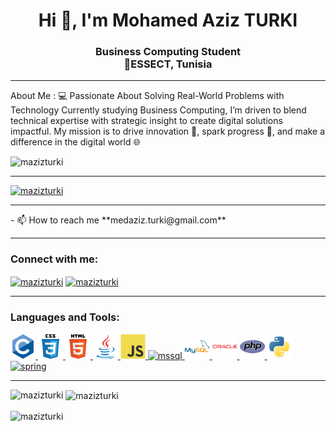 <h1 align="center">Hi 👋, I'm Mohamed Aziz TURKI</h1>
<h3 align="center">Business Computing Student <br>📍ESSECT, Tunisia</h3>
<hr>
<p>About Me : 💻 Passionate About Solving Real-World Problems with Technology
Currently studying Business Computing, I’m driven to blend technical expertise with strategic insight to create digital solutions impactful. My mission is to drive innovation 🌟, spark progress 🚀, and make a difference in the digital world 🌐 </p>

<p align="left"> <img src="https://komarev.com/ghpvc/?username=mazizturki&label=Profile%20views&color=0e75b6&style=flat" alt="mazizturki" /> </p>
<hr>
<p align="left"> <a href="https://github.com/ryo-ma/github-profile-trophy"><img src="https://github-profile-trophy.vercel.app/?username=mazizturki" alt="mazizturki" /></a> </p>
<hr>
- 📫 How to reach me **medaziz.turki@gmail.com**
<hr>
<h3 align="left">Connect with me:</h3>
<p align="left">
<a href="https://twitter.com/mazizturki" target="blank"><img align="center" src="https://raw.githubusercontent.com/rahuldkjain/github-profile-readme-generator/master/src/images/icons/Social/twitter.svg" alt="mazizturki" height="30" width="40" /></a>
<a href="https://linkedin.com/in/mazizturki" target="blank"><img align="center" src="https://raw.githubusercontent.com/rahuldkjain/github-profile-readme-generator/master/src/images/icons/Social/linked-in-alt.svg" alt="mazizturki" height="30" width="40" /></a>
</p>
<hr>
<h3 align="left">Languages and Tools:</h3>
<p align="left"> <a href="https://www.cprogramming.com/" target="_blank" rel="noreferrer"> <img src="https://raw.githubusercontent.com/devicons/devicon/master/icons/c/c-original.svg" alt="c" width="40" height="40"/> </a> <a href="https://www.w3schools.com/css/" target="_blank" rel="noreferrer"> <img src="https://raw.githubusercontent.com/devicons/devicon/master/icons/css3/css3-original-wordmark.svg" alt="css3" width="40" height="40"/> </a> <a href="https://www.w3.org/html/" target="_blank" rel="noreferrer"> <img src="https://raw.githubusercontent.com/devicons/devicon/master/icons/html5/html5-original-wordmark.svg" alt="html5" width="40" height="40"/> </a> <a href="https://www.java.com" target="_blank" rel="noreferrer"> <img src="https://raw.githubusercontent.com/devicons/devicon/master/icons/java/java-original.svg" alt="java" width="40" height="40"/> </a> <a href="https://developer.mozilla.org/en-US/docs/Web/JavaScript" target="_blank" rel="noreferrer"> <img src="https://raw.githubusercontent.com/devicons/devicon/master/icons/javascript/javascript-original.svg" alt="javascript" width="40" height="40"/> </a> <a href="https://www.microsoft.com/en-us/sql-server" target="_blank" rel="noreferrer"> <img src="https://www.svgrepo.com/show/303229/microsoft-sql-server-logo.svg" alt="mssql" width="40" height="40"/> </a> <a href="https://www.mysql.com/" target="_blank" rel="noreferrer"> <img src="https://raw.githubusercontent.com/devicons/devicon/master/icons/mysql/mysql-original-wordmark.svg" alt="mysql" width="40" height="40"/> </a> <a href="https://www.oracle.com/" target="_blank" rel="noreferrer"> <img src="https://raw.githubusercontent.com/devicons/devicon/master/icons/oracle/oracle-original.svg" alt="oracle" width="40" height="40"/> </a> <a href="https://www.php.net" target="_blank" rel="noreferrer"> <img src="https://raw.githubusercontent.com/devicons/devicon/master/icons/php/php-original.svg" alt="php" width="40" height="40"/> </a> <a href="https://www.python.org" target="_blank" rel="noreferrer"> <img src="https://raw.githubusercontent.com/devicons/devicon/master/icons/python/python-original.svg" alt="python" width="40" height="40"/> </a> <a href="https://spring.io/" target="_blank" rel="noreferrer"> <img src="https://www.vectorlogo.zone/logos/springio/springio-icon.svg" alt="spring" width="40" height="40"/> </a> </p>
<hr>
<p><img align="left" src="https://github-readme-stats.vercel.app/api/top-langs?username=mazizturki&show_icons=true&locale=en&layout=compact" alt="mazizturki" /></p>

<p>&nbsp;<img align="center" src="https://github-readme-stats.vercel.app/api?username=mazizturki&show_icons=true&locale=en" alt="mazizturki" /></p>

<p><img align="center" src="https://github-readme-streak-stats.herokuapp.com/?user=mazizturki&" alt="mazizturki" /></p>

